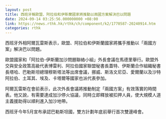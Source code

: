 ```yaml
---
layout: post
title: 西班牙稱歐盟、阿拉伯和伊斯蘭國家將推動以兩國方案解決巴以問題
date: 2024-09-14 03:25:56.000000000 +08:00
link: https://news.rthk.hk/rthk/ch/component/k2/1770587-20240914.htm
categories: rthk
---
```


西班牙外相阿爾瓦雷斯表示，歐盟、阿拉伯和伊斯蘭國家將攜手推動以「兩國方案」解決巴以問題。

歐盟國家和「阿拉伯-伊斯蘭加沙問題聯絡小組」外長會議在馬德里舉行。歐盟外交與安全政策高級代表博雷利、阿拉伯國家聯盟秘書長蓋特、伊斯蘭合作組織秘書長塔哈、巴勒斯坦總理穆斯塔法等出席會議，挪威、斯洛文尼亞、愛爾蘭以及沙特阿拉伯、土耳其、埃及、卡塔爾等國家也派代表參加。

阿爾瓦雷斯在會前表示，此次外長會議將推動制定「兩國方案」有效落實的時間表。他又說，有需要達成加沙停火協議，同時立即釋放被扣押人員，使大規模人道主義援助得以順利進入加沙地帶。

西班牙今年5月宣布承認巴勒斯坦國，雙方計劃年底前舉行首次雙邊峰會。

